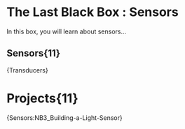 # The Last Black Box : Sensors
In this box, you will learn about sensors...

## Sensors{11}
{Transducers}

# Projects{11}
{Sensors:NB3_Building-a-Light-Sensor}
